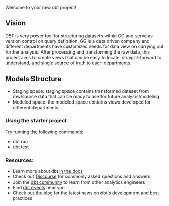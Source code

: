 Welcome to your new dbt project!
## Vision
DBT is very power tool for structuring datasets within GG and serve as version control on query definition. GG is a data driven company and different departments have customized needs for data view on carrying out further analysis. 
After processing and transforming the raw data, this project aims to create views that can be easy to locate, straight-forward to understand, and single source of truth to each departments. 

## Models Structure
- Staging space: staging space contains transformed dataset from raw/source data that can be ready to use for future analysis/modeling 
- Modeled space: the modeled space contains views developed for different departments

### Using the starter project

Try running the following commands:
- dbt run
- dbt test


### Resources:
- Learn more about dbt [in the docs](https://docs.getdbt.com/docs/introduction)
- Check out [Discourse](https://discourse.getdbt.com/) for commonly asked questions and answers
- Join the [dbt community](http://community.getbdt.com/) to learn from other analytics engineers
- Find [dbt events](https://events.getdbt.com) near you
- Check out [the blog](https://blog.getdbt.com/) for the latest news on dbt's development and best practices
